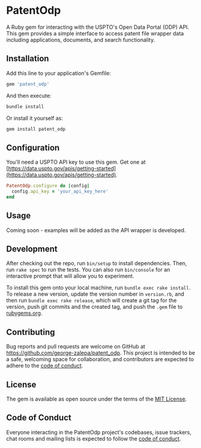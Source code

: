# PatentOdp

A Ruby gem for interacting with the USPTO's Open Data Portal (ODP) API. This gem provides a simple interface to access patent file wrapper data including applications, documents, and search functionality.

## Installation

Add this line to your application's Gemfile:

```ruby
gem 'patent_odp'
```

And then execute:

```bash
bundle install
```

Or install it yourself as:

```bash
gem install patent_odp
```

## Configuration

You'll need a USPTO API key to use this gem. Get one at [https://data.uspto.gov/apis/getting-started](https://data.uspto.gov/apis/getting-started).

```ruby
PatentOdp.configure do |config|
  config.api_key = 'your_api_key_here'
end
```

## Usage

Coming soon - examples will be added as the API wrapper is developed.

## Development

After checking out the repo, run `bin/setup` to install dependencies. Then, run `rake spec` to run the tests. You can also run `bin/console` for an interactive prompt that will allow you to experiment.

To install this gem onto your local machine, run `bundle exec rake install`. To release a new version, update the version number in `version.rb`, and then run `bundle exec rake release`, which will create a git tag for the version, push git commits and the created tag, and push the `.gem` file to [rubygems.org](https://rubygems.org).

## Contributing

Bug reports and pull requests are welcome on GitHub at https://github.com/george-zalepa/patent_odp. This project is intended to be a safe, welcoming space for collaboration, and contributors are expected to adhere to the [code of conduct](https://github.com/george-zalepa/patent_odp/blob/main/CODE_OF_CONDUCT.md).

## License

The gem is available as open source under the terms of the [MIT License](https://opensource.org/licenses/MIT).

## Code of Conduct

Everyone interacting in the PatentOdp project's codebases, issue trackers, chat rooms and mailing lists is expected to follow the [code of conduct](https://github.com/george-zalepa/patent_odp/blob/main/CODE_OF_CONDUCT.md).
